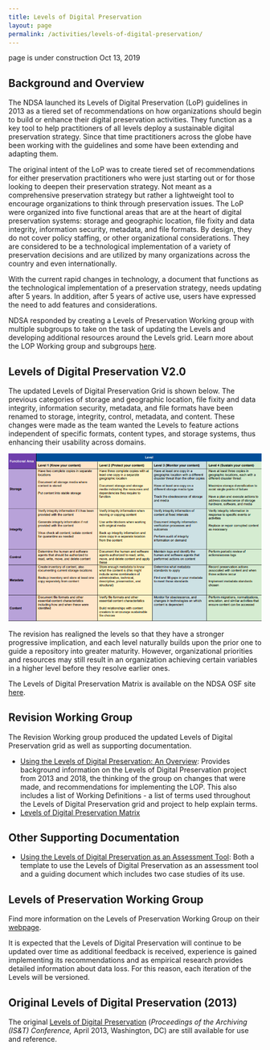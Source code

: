 ```yaml
---
title: Levels of Digital Preservation
layout: page
permalink: /activities/levels-of-digital-preservation/
---
```

page is under construction Oct 13, 2019

## Background and Overview

The NDSA launched its Levels of Digital Preservation (LoP) guidelines in 2013 as a tiered set of recommendations on how organizations should begin to build or enhance their digital preservation activities. They function as a key tool to help practitioners of all levels deploy a sustainable digital preservation strategy. Since that time practitioners across the globe have been working with the guidelines and some have been extending and adapting them.

The original intent of the LoP was to create tiered set of recommendations for either preservation practitioners who were just starting out or for those looking to deepen their preservation strategy. Not meant as a comprehensive preservation strategy but rather a lightweight tool to encourage organizations to think through preservation issues. The LoP were organized into five functional areas that are at the heart of digital preservation systems: storage and geographic location, file fixity and data integrity, information security, metadata, and file formats. By design, they do not cover policy staffing, or other organizational considerations. They are considered to be a technological implementation of a variety of preservation decisions and are utilized by many organizations across the country and even internationally.

With the current rapid changes in technology, a document that functions as the technological implementation of a preservation strategy, needs updating after 5 years. In addition, after 5 years of active use, users have expressed the need to add features and considerations.

NDSA responded by creating a Levels of Preservation Working group with multiple subgroups to take on the task of updating the Levels and developing additional resources around the Levels grid.  Learn more about the LOP Working group and subgroups [here](https://ndsa.org/working-groups/levels-of-preservation/).

## Levels of Digital Preservation V2.0

The updated Levels of Digital Preservation Grid is shown below.  The previous categories of storage and geographic location, file fixity and data integrity, information security, metadata, and file formats have been renamed to storage, integrity, control, metadata, and content.  These changes were made as the team wanted the Levels to feature actions independent of specific formats, content types, and storage systems, thus enhancing their usability across domains.

[![Levels of Digital Preservation, Version 2.0](/images/LOP_v2.png "Levels of Digital Preservation, Version 2.0")](https://osf.io/wvgjn/?show=view)

The revision has realigned the levels so that they have a stronger progressive implication, and each level naturally builds upon the prior one to guide a repository into greater maturity. However, organizational priorities and resources may still result in an organization achieving certain variables in a higher level before they resolve earlier ones.

The Levels of Digital Preservation Matrix is available on the NDSA OSF site [here](https://osf.io/2mkwx/).



## Revision Working Group
The Revision Working group produced the updated Levels of Digital Preservation grid as well as supporting documentation.  
* [Using the Levels of Digital Preservation: An Overview](https://osf.io/nt8u9/): Provides background information on the Levels of Digital Preservation project from 2013 and 2018, the thinking of the group on changes that were made, and recommendations for implementing the LOP. This also includes a list of Working Definitions - a list of terms used throughout the Levels of Digital Preservation grid and project to help explain terms.
* [Levels of Digital Preservation Matrix](https://osf.io/2mkwx/)


## Other Supporting Documentation
* [Using the Levels of Digital Preservation as an Assessment Tool](https://osf.io/m2fek/): Both a template to use the Levels of Digital Preservation as an assessment tool and a guiding document which includes two case studies of its use.



## Levels of Preservation Working Group
Find more information on the Levels of Preservation Working Group on their [webpage](https://ndsa.org/working-groups/levels-of-preservation/).

It is expected that the Levels of Digital Preservation will continue to be updated over time as additional feedback is received, experience is gained implementing its recommendations and as empirical research provides detailed information about data loss. For this reason, each iteration of the Levels will be versioned.


## Original Levels of Digital Preservation (2013)
The original [Levels of Digital Preservation](https://osf.io/9ya8c/) (*Proceedings of the Archiving (IS&T) Conference,* April 2013, Washington, DC) are still available for use and reference.  
